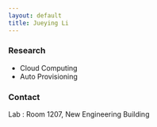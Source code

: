 ```yaml
---
layout: default
title: Jueying Li
---
```



### Research
- Cloud Computing
- Auto Provisioning

### Contact
Lab : Room 1207, New Engineering Building
